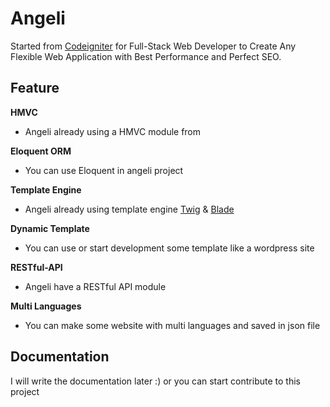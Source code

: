 # Angeli

Started from [Codeigniter](https://codeigniter.com) for Full-Stack Web Developer to Create Any Flexible Web Application with Best Performance and Perfect SEO.

## Feature

**HMVC** 
- Angeli already using a HMVC module from 

**Eloquent ORM**
- You can use Eloquent in angeli project

**Template Engine**
- Angeli already using template engine [Twig](https://twig.symfony.com) & [Blade](https://laravel.com/docs/7.x/blade)

**Dynamic Template**
- You can use or start development some template like a wordpress site

**RESTful-API**
- Angeli have a RESTful API module

**Multi Languages**
- You can make some website with multi languages and saved in json file

## Documentation

I will write the documentation later :) or you can start contribute to this project